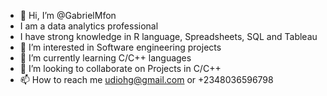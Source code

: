 - 👋 Hi, I’m @GabrielMfon
- I am a data analytics professional
- I have strong knowledge in R language, Spreadsheets, SQL and Tableau
- 👀 I’m interested in Software engineering projects
- 🌱 I’m currently learning C/C++ languages
- 💞️ I’m looking to collaborate on Projects in C/C++
- 📫 How to reach me udiohg@gmail.com or +2348036596798
<!---
GabrielMfon/GabrielMfon is a ✨ special ✨ repository because its `README.md` (this file) appears on your GitHub profile.
You can click the Preview link to take a look at your changes.
--->
